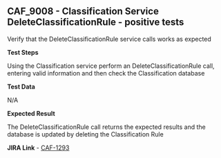 ## CAF_9008 - Classification Service DeleteClassificationRule - positive tests ##

Verify that the DeleteClassificationRule service calls works as expected

**Test Steps**

Using the Classification service perform an DeleteClassificationRule call, entering valid information and then check the Classification database

**Test Data**

N/A

**Expected Result**

The DeleteClassificationRule call returns the expected results and the database is updated by deleting the Classification Rule

**JIRA Link** - [CAF-1293](https://jira.autonomy.com/browse/CAF-1293)

